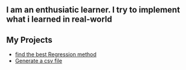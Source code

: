 ## I am an enthusiatic learner. I try to implement what i learned in real-world

## My Projects


* [find the best Regression method ](https://github.com/krishnayele/Machine-learning-projects/tree/master/Week_1)
* [Generate a csv file](https://github.com/krishnayele/Machine-learning-projects/tree/master/week_2)
